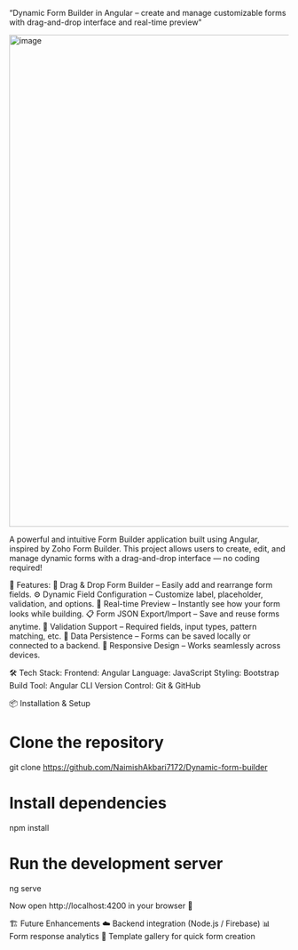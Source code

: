 “Dynamic Form Builder in Angular – create and manage customizable forms with drag-and-drop interface and real-time preview"

<img width="1917" height="885" alt="image" src="https://github.com/user-attachments/assets/cecc9d63-cbd4-4f75-b3e8-caa25adcb1b2" />

A powerful and intuitive Form Builder application built using Angular, inspired by Zoho Form Builder.
This project allows users to create, edit, and manage dynamic forms with a drag-and-drop interface — no coding required!

🚀 Features:
🎨 Drag & Drop Form Builder – Easily add and rearrange form fields.
⚙️ Dynamic Field Configuration – Customize label, placeholder, validation, and options.
🧠 Real-time Preview – Instantly see how your form looks while building.
📋 Form JSON Export/Import – Save and reuse forms anytime.
🧾 Validation Support – Required fields, input types, pattern matching, etc.
💾 Data Persistence – Forms can be saved locally or connected to a backend.
🌈 Responsive Design – Works seamlessly across devices.

🛠️ Tech Stack:
Frontend: Angular
Language: JavaScript
Styling: Bootstrap
Build Tool: Angular CLI
Version Control: Git & GitHub

📦 Installation & Setup
# Clone the repository
git clone https://github.com/NaimishAkbari7172/Dynamic-form-builder

# Install dependencies
npm install

# Run the development server
ng serve


Now open http://localhost:4200
 in your browser 🚀


🏗️ Future Enhancements
☁️ Backend integration (Node.js / Firebase)
📊 Form response analytics
🧾 Template gallery for quick form creation
